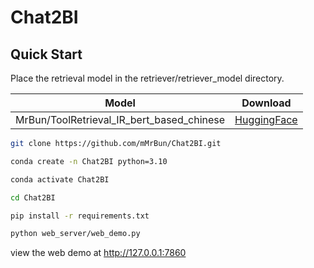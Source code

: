 # Chat2BI

## Quick Start

Place the retrieval model in the retriever/retriever_model directory.

|      Model       |                                                              Download                                                              |
|:----------------:|:----------------------------------------------------------------------------------------------------------------------------------:|
|   MrBun/ToolRetrieval_IR_bert_based_chinese    |                          [HuggingFace](https://huggingface.co/MrBun/ToolRetrieval_IR_bert_based_chinese)                           |

```bash
git clone https://github.com/mMrBun/Chat2BI.git

conda create -n Chat2BI python=3.10

conda activate Chat2BI

cd Chat2BI

pip install -r requirements.txt

python web_server/web_demo.py
```
view the web demo at http://127.0.0.1:7860
